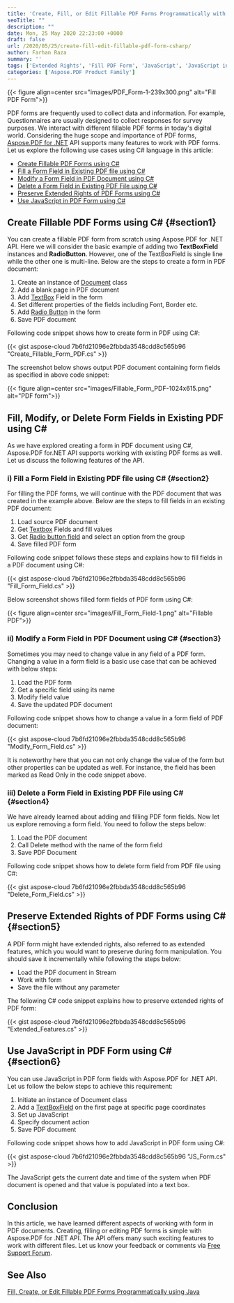 ```yaml
---
title: 'Create, Fill, or Edit Fillable PDF Forms Programmatically with C#'
seoTitle: ""
description: ""
date: Mon, 25 May 2020 22:23:00 +0000
draft: false
url: /2020/05/25/create-fill-edit-fillable-pdf-form-csharp/
author: Farhan Raza
summary: ''
tags: ['Extended Rights', 'Fill PDF Form', 'JavaScript', 'JavaScript in PDF', 'Preserve Extended Rights', 'fillable form', 'fillable pdf form', 'form fields']
categories: ['Aspose.PDF Product Family']
---
```




{{< figure align=center src="images/PDF_Form-1-239x300.png" alt="Fill PDF Form">}}


PDF forms are frequently used to collect data and information. For example, Questionnaires are usually designed to collect responses for survey purposes. We interact with different fillable PDF forms in today's digital world. Considering the huge scope and importance of PDF forms, [Aspose.PDF for .NET][1] API supports many features to work with PDF forms. Let us explore the following use cases using C# language in this article:

*   [Create Fillable PDF Forms using C#][2]
*   [Fill a Form Field in Existing PDF file using C#][3]
*   [Modify a Form Field in PDF Document using C#][4]
*   [Delete a Form Field in Existing PDF File using C#][5]
*   [Preserve Extended Rights of PDF Forms using C#][6]
*   [Use JavaScript in PDF Form using C#][7]

## Create Fillable PDF Forms using C# {#section1}

You can create a fillable PDF form from scratch using Aspose.PDF for .NET API. Here we will consider the basic example of adding two **TextBoxField** instances and **RadioButton**. However, one of the TextBoxField is single line while the other one is multi-line. Below are the steps to create a form in PDF document:

1.  Create an instance of [Document][8] class
2.  Add a blank page in PDF document
3.  Add [TextBox][9] Field in the form
4.  Set different properties of the fields including Font, Border etc.
5.  Add [Radio Button][10] in the form
6.  Save PDF document

Following code snippet shows how to create form in PDF using C#:

{{< gist aspose-cloud 7b6fd21096e2fbbda3548cdd8c565b96 "Create_Fillable_Form_PDF.cs" >}}

The screenshot below shows output PDF document containing form fields as specified in above code snippet:



{{< figure align=center src="images/Fillable_Form_PDF-1024x615.png" alt="PDF form">}}


## Fill, Modify, or Delete Form Fields in Existing PDF using C#

As we have explored creating a form in PDF document using C#, Aspose.PDF for.NET API supports working with existing PDF forms as well. Let us discuss the following features of the API.

### i) Fill a Form Field in Existing PDF file using C# {#section2}

For filling the PDF forms, we will continue with the PDF document that was created in the example above. Below are the steps to fill fields in an existing PDF document:

1.  Load source PDF document
2.  Get [Textbox][11] Fields and fill values
3.  Get [Radio button field][12] and select an option from the group
4.  Save filled PDF form

Following code snippet follows these steps and explains how to fill fields in a PDF document using C#:

{{< gist aspose-cloud 7b6fd21096e2fbbda3548cdd8c565b96 "Fill_Form_Field.cs" >}}

Below screenshot shows filled form fields of PDF form using C#:



{{< figure align=center src="images/Fill_Form_Field-1.png" alt="Fillable PDF">}}


### ii) Modify a Form Field in PDF Document using C# {#section3}

Sometimes you may need to change value in any field of a PDF form. Changing a value in a form field is a basic use case that can be achieved with below steps:

1.  Load the PDF form
2.  Get a specific field using its name
3.  Modify field value
4.  Save the updated PDF document

Following code snippet shows how to change a value in a form field of PDF document:

{{< gist aspose-cloud 7b6fd21096e2fbbda3548cdd8c565b96 "Modify_Form_Field.cs" >}}

It is noteworthy here that you can not only change the value of the form but other properties can be updated as well. For instance, the field has been marked as Read Only in the code snippet above.

### iii) Delete a Form Field in Existing PDF File using C# {#section4}

We have already learned about adding and filling PDF form fields. Now let us explore removing a form field. You need to follow the steps below:

1.  Load the PDF document
2.  Call Delete method with the name of the form field
3.  Save PDF Document

Following code snippet shows how to delete form field from PDF file using C#:

{{< gist aspose-cloud 7b6fd21096e2fbbda3548cdd8c565b96 "Delete_Form_Field.cs" >}}

## Preserve Extended Rights of PDF Forms using C# {#section5}

A PDF form might have extended rights, also referred to as extended features, which you would want to preserve during form manipulation. You should save it incrementally while following the steps below:

*   Load the PDF document in Stream
*   Work with form
*   Save the file without any parameter

The following C# code snippet explains how to preserve extended rights of PDF form:

{{< gist aspose-cloud 7b6fd21096e2fbbda3548cdd8c565b96 "Extended_Features.cs" >}}

## Use JavaScript in PDF Form using C# {#section6}

You can use JavaScript in PDF form fields with Aspose.PDF for .NET API. Let us follow the below steps to achieve this requirement:

1.  Initiate an instance of Document class
2.  Add a [TextBoxField][13] on the first page at specific page coordinates
3.  Set up JavaScript
4.  Specify document action
5.  Save PDF document

Following code snippet shows how to add JavaScript in PDF form using C#:

{{< gist aspose-cloud 7b6fd21096e2fbbda3548cdd8c565b96 "JS_Form.cs" >}}

The JavaScript gets the current date and time of the system when PDF document is opened and that value is populated into a text box.

## Conclusion

In this article, we have learned different aspects of working with form in PDF documents. Creating, filling or editing PDF forms is simple with Aspose.PDF for .NET API. The API offers many such exciting features to work with different files. Let us know your feedback or comments via [Free Support Forum][14].

## See Also

[Fill, Create, or Edit Fillable PDF Forms Programmatically using Java][15]




[1]: https://products.aspose.com/pdf/net
[2]: #section1
[3]: #section2
[4]: #section3
[5]: #section4
[6]: #section5
[7]: #section6
[8]: https://apireference.aspose.com/pdf/net/aspose.pdf/document
[9]: https://apireference.aspose.com/pdf/net/aspose.pdf.forms/textboxfield
[10]: https://apireference.aspose.com/pdf/net/aspose.pdf/document
[11]: https://apireference.aspose.com/pdf/net/aspose.pdf.forms/textboxfield
[12]: https://apireference.aspose.com/pdf/net/aspose.pdf/document
[13]: https://apireference.aspose.com/pdf/net/aspose.pdf.forms/textboxfield
[14]: https://forum.aspose.com/
[15]: https://blog.aspose.com/2020/07/20/create-fill-edit-fillable-pdf-form-field-java/





